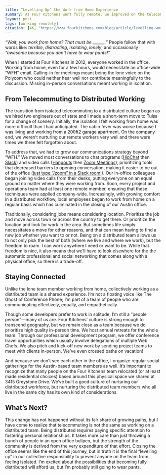 ```yaml
---
title: “Levelling Up” the Work from Home Experience
summary: As Four Kitchens went fully remote, we improved on the telecommuting experience by building on lessons learned working from home.
layout: post
tags: [working remotely]
citation: [4K, "https://www.fourkitchens.com/blog/article/levelling-work-home-experience"]
---
```


_“Wait, you work from home? That must be \_\_\_\_\_\_.”_ People follow that with
words like: _terrible_, _distracting_, _isolating_, _lonely_, and occasionally
_“awesome because you don’t have to wear pants!”_

When I started at Four Kitchens in 2012, everyone worked in the office. Working
from home, even for a few hours, would necessitate an office-wide “WFH” email.
Calling-in for meetings meant being the lone voice on the Polycom who could
neither hear well nor contribute meaningfully to the discussion. Missing
in-person conversations meant working in isolation.

## From Telecommuting to Distributed Working

The transition from isolated telecommuting to a distributed culture began as we
hired two engineers out of state and I made a short-term move to Tulsa for a
change of scenery. Initially, the isolation I felt working from home was more
difficult than I had anticipated. The cabin fever was worse because I was living
and working from a 200ft2 garage apartment. On the company end, we weren’t
nurturing our remote workers very well and there were times we three felt
forgotten about.

To address that, we had to grow our communications strategy beyond “WFH.” We
moved most conversations to chat programs ([HipChat](https://www.hipchat.com)
then [Slack](https://slack.com/)) and video calls
([Hangouts](https://hangouts.google.com/) then [Zoom Meetings](http://zoom.us/)),
prioritizing tools that decreased barriers to opening conversation, making it
easier to be out of the office
([just type “/zoom” in a Slack room!](https://support.zoom.us/hc/en-us/articles/205153255-Setting-Up-Slack-Integration)).
Our in-office colleagues began joining video calls from their desks, putting
everyone on an equal ground no matter where they were working from. Soon, every
project and operations team had at least one remote member, ensuring that these
techniques were applied company-wide. Increasingly, with growing comfort in a
distributed workflow, local employees began to work from home on a regular basis
which has culminated in the closing of our Austin office.

Traditionally, considering jobs means considering location. Prioritize the job
and move across town or across the country to get there. Or prioritize the
location and look for work in the area. But sometimes life simply necessitates a
move for other reasons, and that can mean having to find a new job whether you
want to or not. Being on a distributed team allows us to not only pick the best
of both (where we live and where we work), but the freedom to roam. I can work
anywhere I need or want to be. While that freedom is nice, it also means that
we’ll have to look elsewhere for the the automatic professional and social
networking that comes along with a physical office, so there is a trade-off.

## Staying Connected

Unlike the lone team member working from home, collectively working as a
distributed team is a shared experience. I’m not a floating voice like The Ghost
of Conference Phone; I’m part of a team of people who are communicating
effectively, equally, and empathetically.

Though some developers prefer to work in solitude, I’m still a “people
person”—many of us are. Four Kitchens’ culture is strong enough to transcend
geography, but we remain close as a team because we do prioritize high quality
in-person time. We host annual retreats for the whole team. Through our
professional development program, we offer conference travel opportunities which
usually involve delegations of multiple Web Chefs. We also pitch and kick-off
new work by sending project teams to meet with clients in-person. We’ve even
crossed paths on vacation!

<Media type="image" size="mini" src="/assets/blog/wfh-4k/DSC_7458_0.jpg" alt="Web Chefs on vacation"  />

And because we don’t see each other in the office, I organize regular social
gatherings for the Austin-based team members as well. It’s important to
recognize that many people on the Four Kitchens team relocated (or at least made
residential choices) based around this physical space we shared at 3415
Greystone Drive. We’ve built a good culture of nurturing our distributed
workforce, but nurturing the distributed team members who all live in the same
city has its own kind of considerations.

<Media type="image" size="mini" src="/assets/blog/wfh-4k/DSCF4789_0.jpg" alt="Web Chefs in NOLA"  />

## What’s Next?

This change has not happened without its fair share of growing pains, but I have
come to realize that telecommuting is not the same as working on a distributed
team. Being distributed requires paying specific attention to fostering personal
relationships. It takes more care than just throwing a bunch of people in an
open office bullpen, but the strength of the community is derived from the very
expenditure of that effort. Closing the office seems like the end of this journey,
but in truth it is the final “levelling up” in our collective responsibility to
prevent anyone on the team from feeling isolated. I’m excited about the
possibilities that becoming fully distributed will afford us, but I’m probably
still going to wear pants.

